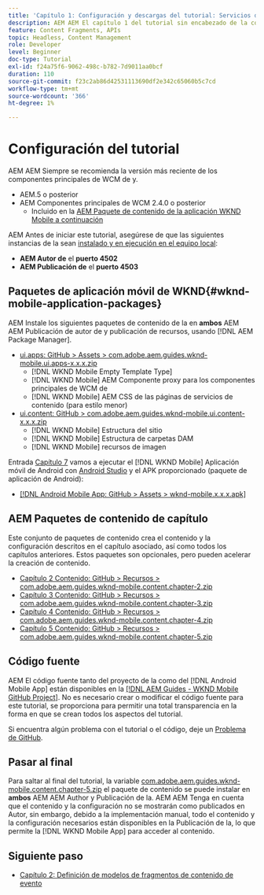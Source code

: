 ```yaml
---
title: 'Capítulo 1: Configuración y descargas del tutorial: Servicios de contenido'
description: AEM AEM El capítulo 1 del tutorial sin encabezado de la configuración de línea de base para la instancia de la del tutorial.
feature: Content Fragments, APIs
topic: Headless, Content Management
role: Developer
level: Beginner
doc-type: Tutorial
exl-id: f24a75f6-9062-498c-b782-7d9011aa0bcf
duration: 110
source-git-commit: f23c2ab86d42531113690df2e342c65060b5c7cd
workflow-type: tm+mt
source-wordcount: '366'
ht-degree: 1%

---
```


# Configuración del tutorial

AEM AEM Siempre se recomienda la versión más reciente de los componentes principales de WCM de y.

* AEM.5 o posterior
* AEM Componentes principales de WCM 2.4.0 o posterior
   * Incluido en la [AEM Paquete de contenido de la aplicación WKND Mobile a continuación](#wknd-mobile-application-packages)

AEM Antes de iniciar este tutorial, asegúrese de que las siguientes instancias de la sean [instalado y en ejecución en el equipo local](https://helpx.adobe.com/experience-manager/6-5/sites/deploying/using/deploy.html#Default%20Local%20Install):

* **AEM Autor de** el **puerto 4502**
* **AEM Publicación de** el **puerto 4503**

## Paquetes de aplicación móvil de WKND{#wknd-mobile-application-packages}

AEM Instale los siguientes paquetes de contenido de la en **ambos** AEM AEM Publicación de autor de y publicación de recursos, usando [!DNL AEM Package Manager].

* [ui.apps: GitHub > Assets > com.adobe.aem.guides.wknd-mobile.ui.apps-x.x.x.zip](https://github.com/adobe/aem-guides-wknd-mobile/releases/latest)
   * [!DNL WKND Mobile Empty Template Type]
   * [!DNL WKND Mobile] AEM Componente proxy para los componentes principales de WCM de
   * [!DNL WKND Mobile] AEM CSS de las páginas de servicios de contenido (para estilo menor)
* [ui.content: GitHub > com.adobe.aem.guides.wknd-mobile.ui.content-x.x.x.zip](https://github.com/adobe/aem-guides-wknd-mobile/releases/latest)
   * [!DNL WKND Mobile] Estructura del sitio
   * [!DNL WKND Mobile] Estructura de carpetas DAM
   * [!DNL WKND Mobile] recursos de imagen

Entrada [Capítulo 7](./chapter-7.md) vamos a ejecutar el [!DNL WKND Mobile] Aplicación móvil de Android con [Android Studio](https://developer.android.com/studio) y el APK proporcionado (paquete de aplicación de Android):

* [[!DNL Android Mobile App: GitHub > Assets > wknd-mobile.x.x.x.apk]](https://github.com/adobe/aem-guides-wknd-mobile/releases/latest)

## AEM Paquetes de contenido de capítulo

Este conjunto de paquetes de contenido crea el contenido y la configuración descritos en el capítulo asociado, así como todos los capítulos anteriores. Estos paquetes son opcionales, pero pueden acelerar la creación de contenido.

* [Capítulo 2 Contenido: GitHub > Recursos > com.adobe.aem.guides.wknd-mobile.content.chapter-2.zip](https://github.com/adobe/aem-guides-wknd-mobile/releases/latest)
* [Capítulo 3 Contenido: GitHub > Recursos > com.adobe.aem.guides.wknd-mobile.content.chapter-3.zip](https://github.com/adobe/aem-guides-wknd-mobile/releases/latest)
* [Capítulo 4 Contenido: GitHub > Recursos > com.adobe.aem.guides.wknd-mobile.content.chapter-4.zip](https://github.com/adobe/aem-guides-wknd-mobile/releases/latest)
* [Capítulo 5 Contenido: GitHub > Recursos > com.adobe.aem.guides.wknd-mobile.content.chapter-5.zip](https://github.com/adobe/aem-guides-wknd-mobile/releases/latest)

## Código fuente

AEM El código fuente tanto del proyecto de la como del [!DNL Android Mobile App] están disponibles en la [[!DNL AEM Guides - WKND Mobile GitHub Project]](https://github.com/adobe/aem-guides-wknd-mobile). No es necesario crear o modificar el código fuente para este tutorial, se proporciona para permitir una total transparencia en la forma en que se crean todos los aspectos del tutorial.

Si encuentra algún problema con el tutorial o el código, deje un [Problema de GitHub](https://github.com/adobe/aem-guides-wknd-mobile/issues).

## Pasar al final

Para saltar al final del tutorial, la variable [com.adobe.aem.guides.wknd-mobile.content.chapter-5.zip](https://github.com/adobe/aem-guides-wknd-mobile/releases/latest) el paquete de contenido se puede instalar en **ambos** AEM AEM Author y Publicación de la. AEM AEM Tenga en cuenta que el contenido y la configuración no se mostrarán como publicados en Autor, sin embargo, debido a la implementación manual, todo el contenido y la configuración necesarios están disponibles en la Publicación de la, lo que permite la [!DNL WKND Mobile App] para acceder al contenido.


## Siguiente paso

* [Capítulo 2: Definición de modelos de fragmentos de contenido de evento](./chapter-2.md)
